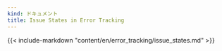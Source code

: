 ```yaml
---
kind: ドキュメント
title: Issue States in Error Tracking
---
```


{{< include-markdown "content/en/error_tracking/issue_states.md" >}}